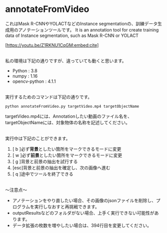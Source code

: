 # annotateFromVideo
これはMask R-CNNやYOLACTなどのInstance segmentationの、訓練データ生成用のアノテーションツールです。
It is an annotation tool for create training data of Instance segmentation, such as Mask R-CNN or YOLACT


[https://youtu.be/Z1RKNU1CqGM:embed:cite]


<br>  
私の環境は下記の通りですが、違っていても動くと思います。
 
* Python : 3.8
* numpy : 1.16
* opencv-python : 4.1.1


<br>  
実行するためのコマンドは下記の通りです。

```
python annotateFromVideo.py targetVideo.mp4 targetObjectName
```

targetVideo.mp4には、Annotationしたい動画のファイル名を、  
targetObjectNameには、対象物体の名称を記述してください。


<br>  
実行中は下記のことができます。

1. [ b ]必ず<b>背景</b>としたい箇所をマークできるモードに変更
1. [ w ]必ず<b>前景</b>としたい箇所をマークできるモードに変更
1. [ g ]背景と前景の抽出を試行する
1. [esc]背景と前景の抽出を確定し、次の画像へ進む
1. [ q ]途中でツールを終了できる

<br>  
～注意点～

* アノテーションをやり直したい場合、その画像のjsonファイルを削除し、プログラムを実行しなおすと再挑戦できます。
* outputResultsなどのフォルダがない場合、上手く実行できない可能性があります。
* データ拡張の枚数を増やしたい場合は、394行目を変更してください。